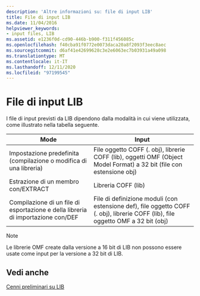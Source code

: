 ```yaml
---
description: 'Altre informazioni su: file di input LIB'
title: File di input LIB
ms.date: 11/04/2016
helpviewer_keywords:
- input files, LIB
ms.assetid: e1236f0d-cd90-446b-b900-f311f456085c
ms.openlocfilehash: f40cba91f0772e0073daca20a8f2093f3eec8aec
ms.sourcegitcommit: d6af41e42699628c3e2e6063ec7b03931a49a098
ms.translationtype: MT
ms.contentlocale: it-IT
ms.lasthandoff: 12/11/2020
ms.locfileid: "97199545"
---
```

# <a name="lib-input-files"></a>File di input LIB

I file di input previsti da LIB dipendono dalla modalità in cui viene utilizzata, come illustrato nella tabella seguente.

|Mode|Input|
|----------|-----------|
|Impostazione predefinita (compilazione o modifica di una libreria)|File oggetto COFF (. obj), librerie COFF (lib), oggetti OMF (Object Model Format) a 32 bit (file con estensione obj)|
|Estrazione di un membro con/EXTRACT|Libreria COFF (lib)|
|Compilazione di un file di esportazione e della libreria di importazione con/DEF|File di definizione moduli (con estensione def), file oggetto COFF (. obj), librerie COFF (lib), file oggetto OMF a 32 bit (obj)|

> [!NOTE]
> Le librerie OMF create dalla versione a 16 bit di LIB non possono essere usate come input per la versione a 32 bit di LIB.

## <a name="see-also"></a>Vedi anche

[Cenni preliminari su LIB](overview-of-lib.md)
